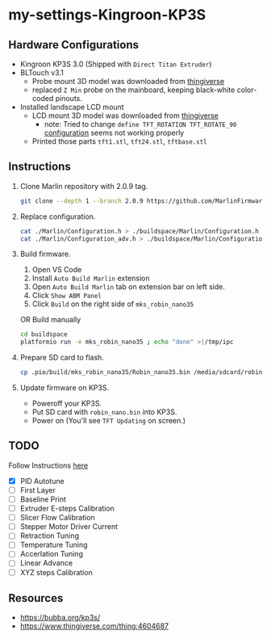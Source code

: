 # my-settings-Kingroon-KP3S

## Hardware Configurations

- Kingroon KP3S 3.0 (Shipped with `Direct Titan Extruder`)
- BLTouch v3.1
  - Probe mount 3D model was downloaded from [thingiverse](https://www.thingiverse.com/thing:4816601)
  - replaced `Z Min` probe on the mainboard, keeping black-white color-coded pinouts.
- Installed landscape LCD mount
  - LCD mount 3D model was downloaded from [thingiverse](https://www.thingiverse.com/thing:4578390)
    - note: Tried to change `define TFT_ROTATION TFT_ROTATE_90` [configuration](./Marlin/Configuration.h:2689) seems not working properly
  - Printed those parts `tft1.stl`, `tft24.stl`, `tftbase.stl`

## Instructions

1. Clone Marlin repository with 2.0.9 tag.

    ```bash
    git clone --depth 1 --branch 2.0.9 https://github.com/MarlinFirmware/Marlin.git buildspace
    ```

1. Replace configuration.

    ```bash
    cat ./Marlin/Configuration.h > ./buildspace/Marlin/Configuration.h
    cat ./Marlin/Configuration_adv.h > ./buildspace/Marlin/Configuration_adv.h
    ```

1. Build firmware.

    1. Open VS Code 
    1. Install `Auto Build Marlin` extension
    1. Open `Auto Build Marlin` tab on extension bar on left side.
    1. Click `Show ABM Panel`
    1. Click `Build` on the right side of `mks_robin_nano35`

    OR Build manually

    ```bash
    cd buildspace
    platformio run -e mks_robin_nano35 ; echo "done" >|/tmp/ipc
    ```

1. Prepare SD card to flash.

    ```bash
    cp .pio/build/mks_robin_nano35/Robin_nano35.bin /media/sdcard/robin_nano.bin
    ```

1. Update firmware on KP3S.

    - Poweroff your KP3S.
    - Put SD card with `robin_nano.bin` into KP3S.
    - Power on (You'll see `TFT Updating` on screen.)

## TODO

Follow Instructions [here](https://teachingtechyt.github.io/)

- [x] PID Autotune
- [ ] First Layer
- [ ] Baseline Print
- [ ] Extruder E-steps Calibration
- [ ] Slicer Flow Calibration
- [ ] Stepper Motor Driver Current
- [ ] Retraction Tuning
- [ ] Temperature Tuning
- [ ] Accerlation Tuning
- [ ] Linear Advance
- [ ] XYZ steps Calibration

## Resources

- https://bubba.org/kp3s/
- https://www.thingiverse.com/thing:4604687
